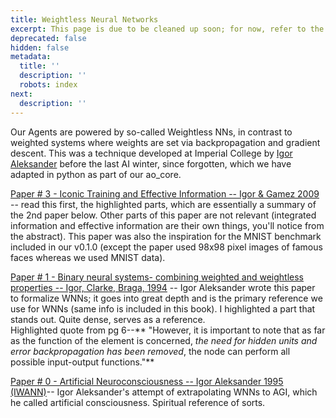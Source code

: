 ```yaml
---
title: Weightless Neural Networks
excerpt: This page is due to be cleaned up soon; for now, refer to the papers below-
deprecated: false
hidden: false
metadata:
  title: ''
  description: ''
  robots: index
next:
  description: ''
---
```

Our Agents are powered by so-called Weightless NNs, in contrast to weighted systems where weights are set via backpropagation and gradient descent. This was a technique developed at Imperial College by [Igor Aleksander](https://en.wikipedia.org/wiki/Igor_Aleksander) before the last AI winter, since forgotten, which we have adapted in python as part of our ao_core.

[Paper # 3 - Iconic Training and Effective Information -- Igor & Gamez 2009](https://drive.google.com/file/d/1lV7XFPFgBQvjS3VFVkW0kZQT5YV1pHzy/view) -- read this first, the highlighted parts, which are essentially a summary of the 2nd paper below. Other parts of this paper are not relevant (integrated information and effective information are their own things, you'll notice from the abstract). This paper was also the inspiration for the MNIST benchmark included in our v0.1.0 (except the paper used 98x98 pixel images of famous faces whereas we used MNIST data). 

[Paper # 1 - Binary neural systems- combining weighted and weightless properties -- Igor, Clarke, Braga, 1994](https://drive.google.com/file/d/1YED8y3pc7sX-DJxRkyFkQE86uZ0i0y7m/view) -- Igor Aleksander wrote this paper to formalize WNNs; it goes into great depth and is the primary reference we use for WNNs (same info is included in this book). I highlighted a part that stands out. Quite dense, serves as a reference.  
Highlighted quote from pg 6--** "However, it is important to note that as far as the function of the element is concerned, _the need for hidden units and error backpropagation has been removed_, the node can perform all possible input-output functions."**

[Paper # 0 - Artificial Neuroconsciousness -- Igor Aleksander 1995 (IWANN)](https://drive.google.com/file/d/0BwRvCpL7WdEgQjFmTVB3dncyVUE/view?resourcekey=0-qPvp64bjT_gUCZTbDlCZKA)-- Igor Aleksander's attempt of extrapolating WNNs to AGI, which he called artificial consciousness. Spiritual reference of sorts.